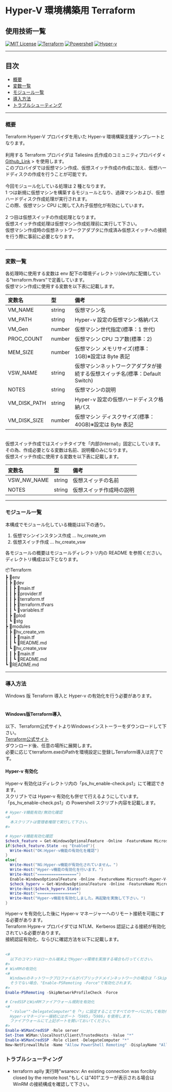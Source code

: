 <!-- プロジェクト名を記載 -->

# Hyper-V 環境構築用 Terraform

## 使用技術一覧

<!-- シールド一覧を記載 -->

[![MIT License](http://img.shields.io/badge/license-MIT-blue.svg?style=flat)](LICENSE)
[![Terraform](https://img.shields.io/badge/-Terraform-007ACC.svg?logo=terraform&style=flat)](Code) [![Powershell](http://img.shields.io/badge/shell-Powershell-red.svg?style=flat)](code)
[![Hyper-v](http://img.shields.io/badge/Virtualization-Hyperv-Green.svg?style=flat)](Virtualization)

---

<!-- 目次を記載 -->

## 目次

- [概要](#概要)
- [変数一覧](#変数一覧)
- [モジュール一覧](#モジュール一覧)
- [導入方法](#導入方法)
- [トラブルシューティング](#トラブルシューティング)

---

<!-- プロジェクトの説明を記載 -->

### 概要

Terraform Hyper-V プロバイダを用いた Hyper-v 環境構築支援テンプレートとなります。<br>
<br>
利用する Terraform プロバイダは Taliesins 氏作成のコミュニティプロバイダ < [Github_Link](https://github.com/taliesins/terraform-provider-hyperv) > を使用します。<br>
このプロバイダでは仮想マシン作成、仮想スイッチ作成の作成に加え、仮想ハードディスクの作成を行うことが可能です。<br>
<br>
今回モジュール化している処理は 2 種となります。<br>
1 つは新規に仮想マシンを構築するモジュールとなり、過疎マシンおよび、仮想ハードディスク作成処理が実行されます。<br>
この際、仮想マシン CPU に関して入れ子仮想化が有効にしています。<br>
<br>
2 つ目は仮想スイッチの作成処理となります。<br>
仮想スイッチ作成処理は仮想マシン作成処理前に実行して下さい。<br>
仮想マシン作成時の仮想ネットワークアダプタに作成済み仮想スイッチへの接続を行う際に事前に必要となります。<br>
<br>

---

### 変数一覧

各処理時に使用する変数は env 配下の環境ディレクトリ(dev)内に配備している"terraform.ftvars"で定義しています。<br>
仮想マシン作成に使用する変数を以下表に記載します。<br>

| 変数名       | 型     | 備考                                                                         |
| :----------- | :----- | :--------------------------------------------------------------------------- |
| VM_NAME      | string | 仮想マシン名                                                                 |
| VM_PATH      | string | Hyper-v 設定の仮想マシン格納パス                                             |
| VM_Gen       | number | 仮想マシン世代指定(標準：1 世代)                                             |
| PROC_COUNT   | number | 仮想マシン CPU コア数(標準：2)                                               |
| MEM_SIZE     | number | 仮想マシン メモリサイズ(標準：1GB)※設定は Byte 表記                          |
| VSW_NAME     | string | 仮想マシンネットワークアダプタが接続する仮想スイッチ名(標準：Default Switch) |
| NOTES        | string | 仮想マシンの説明                                                             |
| VM_DISK_PATH | string | Hyper-v 設定の仮想ハードディスク格納パス                                     |
| VM_DISK_SIZE | number | 仮想マシン ディスクサイズ(標準：40GB)※設定は Byte 表記                       |

<br>
仮想スイッチ作成ではスイッチタイプを「内部(Internal)」固定にしています。
その為、作成必要となる変数は名前、説明欄のみになります。<br>
仮想スイッチ作成に使用する変数を以下表に記載します。
<br>

| 変数名 　　　 | 型     | 備考                     |
| :------------ | :----- | :----------------------- |
| VSW_NW_NAME   | string | 仮想スイッチの名前       |
| NOTES         | string | 仮想スイッチ作成時の説明 |

---

<!-- 実装機能の概要を記載 -->

### モジュール一覧

本構成でモジュール化している機能は以下の通り。<br>

1. 仮想マシンインスタンス作成 … hv_create_vm
2. 仮想スイッチ作成 … hv_create_vsw

各モジュールの概要はモジュールディレクトリ内の README を参照ください。<br>
ディレクトリ構成は以下となります。

<!-- ディレクトリ構成を記載 -->

📦Terraform  
┣ 📂env  
┃ ┣ 📂dev  
┃ ┃ ┣ 📜main.tf  
┃ ┃ ┣ 📜provider.tf  
┃ ┃ ┣ 📜terraform.tf  
┃ ┃ ┣ 📜terraform.tfvars  
┃ ┃ ┗ 📜variables.tf  
┃ ┣ 📂plod  
┃ ┗ 📂stg  
┣ 📂modules  
┃ ┣ 📂hv_create_vm  
┃ ┃ ┣ 📜main.tf  
┃ ┃ ┗ 📜README.md  
┃ ┗ 📂hv_create_vsw  
┃ ┃ ┣ 📜main.tf  
┃ ┃ ┗ 📜README.md  
┗ 📜README.md  

---

<!-- 導入補法を記載 -->

### 導入方法

Windows 版 Terraform 導入と Hyper-v の有効化を行う必要があります。<br>
<br>

#### Windows版Terraform導入

以下、Terraform公式サイトよりWindowsインストーラーをダウンロードして下さい。<br>
[Terraform公式サイト](https://www.terraform.io/downloads)<br>
ダウンロード後、任意の場所に展開します。<br>
必要に応じてterraform.exeのPathを環境設定に登録しTerraform導入は完了です。<br>

#### Hyper-v 有効化

Hyper-v 有効化はディレクトリ内の「ps_hv_enable-check.ps1」にて確認できます。<br>
スクリプトでは Hyper-v 有効化も併せて行えるようにしています。<br>
「ps_hv_enable-check.ps1」の Powershell スクリプト内容を記載します。<br>

```powershell
# Hyper-V機能有効/無効化確認
<#
  本スクリプトは管理者権限で実行して下さい。
#>

# Hyper-V機能有効化確認
$check_feature = Get-WindowsOptionalFeature -Online -FeatureName Microsoft-Hyper-V-All
if($check_feature.State -eq "Enabled"){
  Write-Host("OK:Hyper-v機能の有効化を確認")
}
else{
  Write-Host("NG:Hyper-v機能が有効化されていません。")
  Write-Host("Hyper-v機能の有効化を行います。")
  Write-Host("=================")
  Enable-WindowsOptionalFeature -Online -FeatureName Microsoft-Hyper-V-All
  $check_hyperv = Get-WindowsOptionalFeature -Online -FeatureName Microsoft-Hyper-V-All
  Write-Host($check_hyperv.State)
  Write-Host("=================")
  Write-Host("Hyper-v機能を有効化しました。再起動を実施して下さい。")
}
```

Hyper-v を有効化した後に Hyper-v マネージャーへのリモート接続を可能にする必要があります。<br>
Terraform Hypre-v プロバイダでは NTLM、Kerberos 認証による接続が有効化されている必要があります。<br>
接続認証有効化、ならびに確認方法を以下に記載します。<br>
<br>

```powershell
<#
  以下のコマンドはローカル端末上でHyper-v環境を実施する場合も行ってください。
#>
# WinRMの有効化
<#
  Windowsのネットワークプロファイルがパブリックドメインネットワークの場合は「-SkipNetworkProfileCheck」を入れて下さい。
  そうでない場合、"Enable-PSRemoting -Force"で有効化されます。
#>
Enable-PSRemoting -SkipNetworkProfileCheck -Force

# CredSSPとWinRMファイアウォール規則を有効化
<#
  "-Value""-DelegateComputer"を「*」に設定することですべてのサーバに対して有効化されます。
  Hyper-vマネージャー接続にはポート「5985」「5986」を使用します。
  ファイアウォールにて上記ポートを開いておいてください。
#>
Enable-WSManCredSSP -Role server
Set-Item WSMan:\localhost\Client\TrustedHosts -Value "*"
Enable-WSManCredSSP -Role client -DelegateComputer "*"
New-NetFirewallRule -Name "Allow PowerShell Remoting" -DisplayName "Allow PowerShell Remoting" -Enabled True -Direction Inbound -Protocol TCP -LocalPort 5985,5986

```

<!-- トラブル時の対処法を記載 -->

### トラブルシューティング

- terraform aplly 実行時"wsarecv: An existing connection was forcibly closed by the remote host."もしくは"401"エラーが表示される場合は WinRM の接続構成を確認して下さい。
